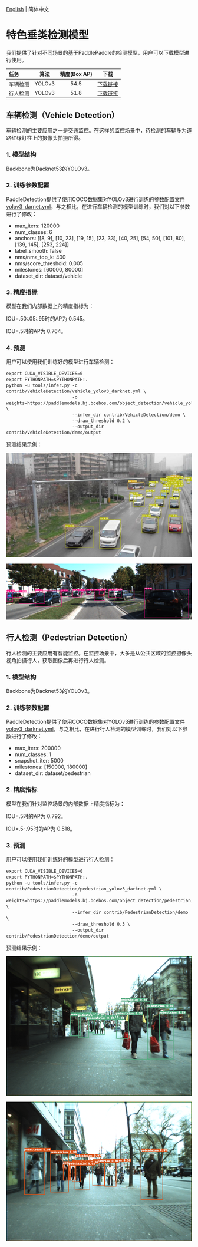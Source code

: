 [English](CONTRIB.md) | 简体中文
# 特色垂类检测模型

我们提供了针对不同场景的基于PaddlePaddle的检测模型，用户可以下载模型进行使用。

| 任务                 | 算法 | 精度(Box AP) | 下载                                                                                |
|:---------------------|:---------:|:------:| :---------------------------------------------------------------------------------: |
| 车辆检测    |  YOLOv3  |  54.5  | [下载链接](https://paddlemodels.bj.bcebos.com/object_detection/vehicle_yolov3_darknet.tar) |
| 行人检测 |  YOLOv3  |  51.8  | [下载链接](https://paddlemodels.bj.bcebos.com/object_detection/pedestrian_yolov3_darknet.tar) |


## 车辆检测（Vehicle Detection）

车辆检测的主要应用之一是交通监控。在这样的监控场景中，待检测的车辆多为道路红绿灯柱上的摄像头拍摄所得。

### 1. 模型结构

Backbone为Dacknet53的YOLOv3。

### 2. 训练参数配置

PaddleDetection提供了使用COCO数据集对YOLOv3进行训练的参数配置文件[yolov3_darnet.yml](https://github.com/PaddlePaddle/PaddleDetection/blob/master/configs/yolov3_darknet.yml)，与之相比，在进行车辆检测的模型训练时，我们对以下参数进行了修改：

* max_iters: 120000
* num_classes: 6
* anchors: [[8, 9], [10, 23], [19, 15], [23, 33], [40, 25], [54, 50], [101, 80], [139, 145], [253, 224]]
* label_smooth: false
* nms/nms_top_k: 400
* nms/score_threshold: 0.005
* milestones: [60000, 80000]
* dataset_dir: dataset/vehicle

### 3. 精度指标

模型在我们内部数据上的精度指标为：

IOU=.50:.05:.95时的AP为 0.545。

IOU=.5时的AP为 0.764。

### 4. 预测

用户可以使用我们训练好的模型进行车辆检测：

```
export CUDA_VISIBLE_DEVICES=0
export PYTHONPATH=$PYTHONPATH:.
python -u tools/infer.py -c contrib/VehicleDetection/vehicle_yolov3_darknet.yml \
                         -o weights=https://paddlemodels.bj.bcebos.com/object_detection/vehicle_yolov3_darknet.tar \
                         --infer_dir contrib/VehicleDetection/demo \
                         --draw_threshold 0.2 \
                         --output_dir contrib/VehicleDetection/demo/output

```

预测结果示例：

![](../images/VehicleDetection_001.jpeg)

![](../images/VehicleDetection_005.png)

## 行人检测（Pedestrian Detection）

行人检测的主要应用有智能监控。在监控场景中，大多是从公共区域的监控摄像头视角拍摄行人，获取图像后再进行行人检测。

### 1. 模型结构

Backbone为Dacknet53的YOLOv3。


### 2. 训练参数配置

PaddleDetection提供了使用COCO数据集对YOLOv3进行训练的参数配置文件[yolov3_darknet.yml](https://github.com/PaddlePaddle/PaddleDetection/blob/master/configs/yolov3_darknet.yml)，与之相比，在进行行人检测的模型训练时，我们对以下参数进行了修改：

* max_iters: 200000
* num_classes: 1
* snapshot_iter: 5000
* milestones: [150000, 180000]
* dataset_dir: dataset/pedestrian

### 2. 精度指标

模型在我们针对监控场景的内部数据上精度指标为：

IOU=.5时的AP为 0.792。

IOU=.5-.95时的AP为 0.518。

### 3. 预测

用户可以使用我们训练好的模型进行行人检测：

```
export CUDA_VISIBLE_DEVICES=0
export PYTHONPATH=$PYTHONPATH:.
python -u tools/infer.py -c contrib/PedestrianDetection/pedestrian_yolov3_darknet.yml \
                         -o weights=https://paddlemodels.bj.bcebos.com/object_detection/pedestrian_yolov3_darknet.tar \
                         --infer_dir contrib/PedestrianDetection/demo \
                         --draw_threshold 0.3 \
                         --output_dir contrib/PedestrianDetection/demo/output
```

预测结果示例：

![](../images/PedestrianDetection_001.png)

![](../images/PedestrianDetection_004.png)
